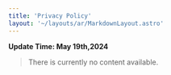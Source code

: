 ```yaml
---
title: 'Privacy Policy'
layout: '~/layouts/ar/MarkdownLayout.astro'
---
```


__Update Time: May 19th,2024__

> There is currently no content available.